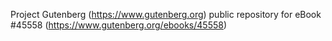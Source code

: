 Project Gutenberg (https://www.gutenberg.org) public repository for eBook #45558 (https://www.gutenberg.org/ebooks/45558)
